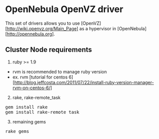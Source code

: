 OpenNebula OpenVZ driver
========================

This set of drivers allows you to use [OpenVZ][http://wiki.openvz.org/Main_Page] as a hypervisor in [OpenNebula][http://opennebula.org]. 

Cluster Node requirements
-------------------------
1. ruby >= 1.9
* rvm is recommended to manage ruby version
* ex. rvm [tutorial for centos 6][http://blog.jeffcosta.com/2011/07/22/install-ruby-version-manager-rvm-on-centos-6/] 

2. rake, rake-remote_task
<pre>
gem install rake
gem install rake-remote_task
</pre>

3. remaining gems
<pre>
rake gems
</pre>
